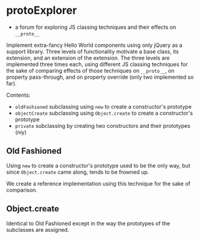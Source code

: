 # protoExplorer
- a forum for exploring JS classing techniques and their effects on `__proto__`

Implement extra-fancy Hello World components using only jQuery as a support library. Three levels of functionality motivate a base class, its extension, and an extension of the extension. The three levels are implemented three times each, using different JS classing techniques for the sake of comparing effects of those techniques on `__proto__`, on property pass-through, and on property override (only two implemented so far).

Contents:

* `oldFashioned` subclassing using `new` to create a constructor&apos;s prototype
* `objectCreate` subclassing using `Object.create` to create a constructor&apos;s prototype
* `private` subclassing by creating two constructors and their prototypes (niy)

## Old Fashioned

Using `new` to create a constructor's prototype used to be the only way, but since `Object.create` came along, tends to be frowned up.

We create a reference implementation using this technique for the sake of comparison.

## Object.create

Identical to Old Fashioned except in the way the prototypes of the subclasses are assigned.
